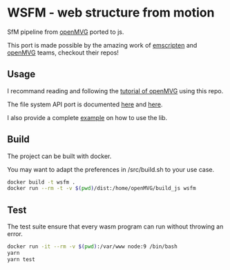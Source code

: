 # WSFM - web structure from motion

SfM pipeline from  [openMVG](https://github.com/openMVG/openMVG) ported to js.

This port is made possible by the amazing work of [emscripten](https://github.com/kripken/emscripten) and [openMVG](https://github.com/openMVG/openMVG) teams, checkout their repos!

## Usage

I recommand reading and following the [tutorial of openMVG](https://openmvg.readthedocs.io/en/latest/software/SfM/SfM/) using this repo.

The file system API port is documented [here](https://kripken.github.io/emscripten-site/docs/api_reference/Filesystem-API.html) and [here](https://kripken.github.io/emscripten-site/docs/api_reference/advanced-apis.html).

I also provide a complete [example](example.js) on how to use the lib.

## Build

The project can be built with docker.

You may want to adapt the preferences in /src/build.sh to your use case.

```bash
docker build -t wsfm .
docker run --rm -t -v $(pwd)/dist:/home/openMVG/build_js wsfm
```

## Test

The test suite ensure that every wasm program can run without throwing an error.

```bash
docker run -it --rm -v $(pwd):/var/www node:9 /bin/bash
yarn
yarn test
```
